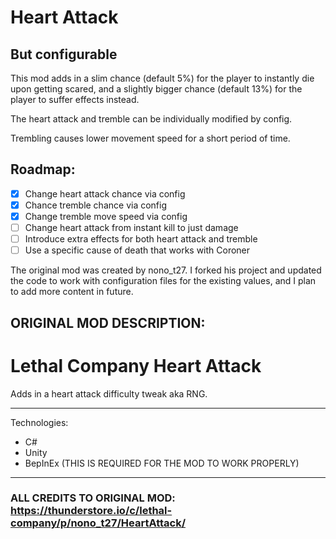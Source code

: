 # Heart Attack
## But configurable

This mod adds in a slim chance (default 5%) for the player to instantly die upon getting scared, and a slightly bigger chance (default 13%) for the player to suffer effects instead.

The heart attack and tremble can be individually modified by config.

Trembling causes lower movement speed for a short period of time.

## Roadmap:
- [x] Change heart attack chance via config
- [x] Chance tremble chance via config
- [x] Change tremble move speed via config
- [ ] Change heart attack from instant kill to just damage
- [ ] Introduce extra effects for both heart attack and tremble
- [ ] Use a specific cause of death that works with Coroner

The original mod was created by nono_t27.
I forked his project and updated the code to work with configuration files for the existing values,
and I plan to add more content in future.

## ORIGINAL MOD DESCRIPTION:

# Lethal Company Heart Attack
Adds in a heart attack difficulty tweak aka RNG.

_________________________ 

Technologies:
- C#
- Unity
- BepInEx (THIS IS REQUIRED FOR THE MOD TO WORK PROPERLY)

_________________________ 

### ALL CREDITS TO ORIGINAL MOD: https://thunderstore.io/c/lethal-company/p/nono_t27/HeartAttack/